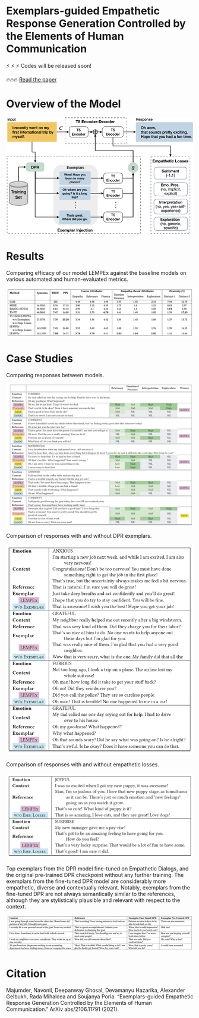 # Exemplars-guided Empathetic Response Generation Controlled by the Elements of Human Communication

:zap: :zap: :zap: Codes will be released soon!

:fire::fire::fire: [Read the paper](https://arxiv.org/pdf/2106.11791.pdf)

# Overview of the Model

![Alt text](assets/lempex.png?raw=true "Model Architecture")

# Results

Comparing efficacy of our model LEMPEx against the baseline models on various automated and human-evaluated metrics.

![Alt text](assets/results.png?raw=true "Results")

# Case Studies

Comparing responses between models.

![Alt text](assets/compare1.png?raw=true "Compare1")

Comparison of responses with and without DPR exemplars.

![Alt text](assets/compare2.png?raw=true "Compare2")

Comparison of responses with and without empathetic losses.

![Alt text](assets/compare3.png?raw=true "Compare3")

Top exemplars from the DPR model fine-tuned on Empathetic Dialogs, and the original pre-trained DPR checkpoint without any further training. The
exemplars from the fine-tuned DPR model are considerably more empathetic, diverse and contextually relevant. Notably, exemplars from the fine-tuned DPR are
not always semantically similar to the references, although they are stylistically plausible and relevant with respect to the context.

![Alt text](assets/compare4.png?raw=true "Compare4")

# Citation

Majumder, Navonil, Deepanway Ghosal, Devamanyu Hazarika, Alexander Gelbukh, Rada Mihalcea and Soujanya Poria. “Exemplars-guided Empathetic Response Generation Controlled by the Elements of Human Communication.” ArXiv abs/2106.11791 (2021).

